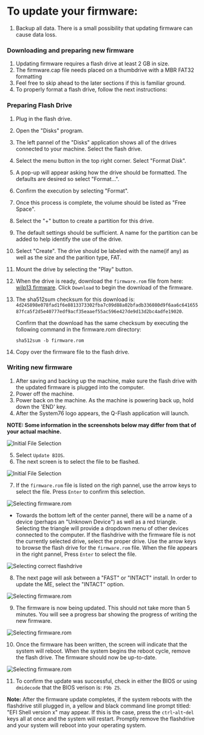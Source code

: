 # To update your firmware:

1. Backup all data. There is a small possibility that updating firmware can cause data loss.

### Downloading and preparing new firmware
1. Updating firmware requires a flash drive at least 2 GB in size.
2. The firmware.cap file needs placed on a thumbdrive with a MBR FAT32 formatting
3. Feel free to skip ahead to the later sections if this is familiar ground.
4. To properly format a flash drive, follow the next instructions:

### Preparing Flash Drive
1. Plug in the flash drive.
2. Open the "Disks" program.
3. The left pannel of the "Disks" application shows all of the drives connected to your machine. Select the flash drive.
4. Select the menu button in the top right corner. Select "Format Disk".
5. A pop-up will appear asking how the drive should be formatted. The defaults are desired so select "Format...".
6. Confirm the execution by selecting "Format".
7. Once this process is complete, the volume should be listed as "Free Space".
8. Select the "+" button to create a partition for this drive.
9. The default settings should be sufficient. A name for the partition can be added to help identify the use of the drive.
10. Select "Create". The drive should be labeled with the name(if any) as well as the size and the parition type, FAT.
11. Mount the drive by selecting the "Play" button.
12. When the drive is ready, download the `firmware.rom` file from here: [wilp13 firmware](https://github.com/system76/firmware-desktop/blob/master/wilp13/firmware.rom). Click `Download` to begin the download of the firmware.

13. The sha512sum checksum for this download is:
```4d245898e078fad1f6e8813373302fba7c09d88a02bfadb336080d9f6aa6c64165587fca5f2d5e40777edf9acf35eaaef55ac596e427de9d13d2bc4adfe19020```.

    Confirm that the download has the same checksum by executing the following command in the firmware.rom directory:

     `sha512sum -b firmware.rom`

15. Copy over the firmware file to the flash drive.

### Writing new firmware
1. After saving and backing up the machine, make sure the flash drive with the updated firmware is plugged into the computer.
2. Power off the machine.
3. Power back on the machine. As the machine is powering back up, hold down the 'END' key.
4. After the System76 logo appears, the Q-Flash application will launch.

**NOTE: Some information in the screenshots below may differ from that of your actual machine.**

![Initial File Selection](https://raw.githubusercontent.com/system76/firmware-desktop/master/wilp13/images/3.png)

5. Select `Update BIOS`.
6. The next screen is to select the file to be flashed. 

![Initial File Selection](https://raw.githubusercontent.com/system76/firmware-desktop/master/wilp13/images/4.png)

7. If the `firmware.rom` file is listed on the righ pannel, use the arrow keys to select the file. Press `Enter` to confirm this selection.

![Selecting firmware.rom](https://raw.githubusercontent.com/system76/firmware-desktop/master/wilp13/images/7.png)

  - Towards the bottom left of the center pannel, there will be a name of a device (perhaps an "Unknown Device") as well as a red triangle. Selecting the triangle will provide a dropdown menu of other devices connected to the computer. If the flashdrive with the firmware file is not the currently selected drive, select the proper drive. Use the arrow keys to browse the flash drive for the `firmware.rom` file. When the file appears in the right pannel, Press `Enter` to select the file.

![Selecting correct flashdrive](https://raw.githubusercontent.com/system76/firmware-desktop/master/wilp13/images/5.png)

8. The next page will ask between a "FAST" or "INTACT" install. In order to update the ME, select the "INTACT" option.

![Selecting firmware.rom](https://raw.githubusercontent.com/system76/firmware-desktop/master/wilp13/images/8.png)

9. The firmware is now being updated. This should not take more than 5 minutes. You will see a progress bar showing the progress of writing the new firmware.

![Selecting firmware.rom](https://raw.githubusercontent.com/system76/firmware-desktop/master/wilp13/images/9.png)

10. Once the firmware has been written, the screen will indicate that the system will reboot. When the system begins the reboot cycle, remove the flash drive. The firmware should now be up-to-date.

![Selecting firmware.rom](https://raw.githubusercontent.com/system76/firmware-desktop/master/wilp13/images/10.png)

11. To confirm the update was successful, check in either the BIOS or using `dmidecode` that the BIOS verison is: `F9b Z5`.

**Note:**
After the firmware update completes, if the system reboots with the flashdrive still plugged in, a yellow and black command line prompt titled: "EFI Shell version x" may appear. If this is the case, press the `ctrl`-`alt`-`del` keys all at once and the system will restart. Promptly remove the flashdrive and your system will reboot into your operating system.
